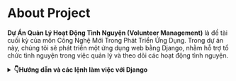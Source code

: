 # **About Project**
**Dự Án Quản Lý Hoạt Động Tình Nguyện (Volunteer Management)** là đề tài cuối kỳ của môn Công Nghệ Mới Trong Phát Triển Ứng Dụng. Trong dự án này, chúng tôi sẽ phát triển một ứng dụng web bằng Django, nhằm hỗ trợ tổ chức tình nguyện trong việc quản lý và theo dõi các hoạt động tình nguyện.

<details>
   <summary><strong>👇Hướng dẫn và các lệnh làm việc với Django</strong></summary>

# **Django commands and tips for development**

## I.Tạo project mới:
Mở terminal và di chuyển đến thư mục mà bạn muốn tạo project mới. Sau đó chạy lệnh sau:

### 1. Tạo môi trưởng ảo: 
Tạo môi trường ảo với tên là `py3.12_venv` tại thư mục của project
```bash
python -m venv py3.12_venv
```
### 2. Kích hoạt môi trường ảo:
```bash
py3.12_venv\Scripts\activate 
```
### 3. Cài đặt Django:
```bash
pip install django
```
### 4. Tạo project mới:
Tạo project Django mới với tên là `volunteer_management` tại thư mục hiện tại
```bash
django-admin startproject volunteer_management
```

### 5. Tạo app mới:
Tạo app mới với tên là `volunteer_app` tại thư mục hiện tại
```bash
cd volunteer_management
```
```bash
python manage.py startapp volunteer_app
```

- Để thêm app mới vào project, mở file `volunteer_management/settings.py` và thêm tên app vào `INSTALLED_APPS`:
```python
INSTALLED_APPS = [
    ...
    'volunteer_management_app',
    ...
]
```

### 6. Chạy thử server:
```bash
python manage.py runserver
```
- Mở trình duyệt và truy cập vào địa chỉ [http://127.0.0.1:8000/](http://127.0.0.1:8000/), nếu bạn thấy trang web như hình dưới đây thì đã cài đặt thành công:
![alt text](README_images/image.png)

## II. Các lệnh thường dùng để làm việc với Django:

### Kích hoạt môi trường ảo trước khi làm việc:
```bash
py3.12_venv\Scripts\activate 
```

### 1. Tạo database:
```bash
python manage.py makemigrations volunteer_app
```

### 2. Migrate database:
```bash
python manage.py migrate
```

### 3. Tạo superuser:
```bash
python manage.py createsuperuser
```

### 4. Chạy server:
```bash
python manage.py runserver
```
### 5. Chạy test case:
```bash
python manage.py test volunteer_app
```

### 6. Mở shell:
```bash
python manage.py shell
```

### 7. Tạo file requirements.txt:
```bash
pip freeze > requirements.txt
```
</details>




